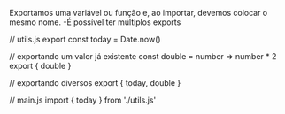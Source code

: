 
Exportamos uma variável ou função e, ao importar, devemos colocar o mesmo nome.
-É possível ter múltiplos exports



// utils.js
export const today = Date.now()


// exportando um valor já existente
const double = number => number * 2
export { double }



// exportando diversos
export { today, double }



// main.js
import { today } from './utils.js'
